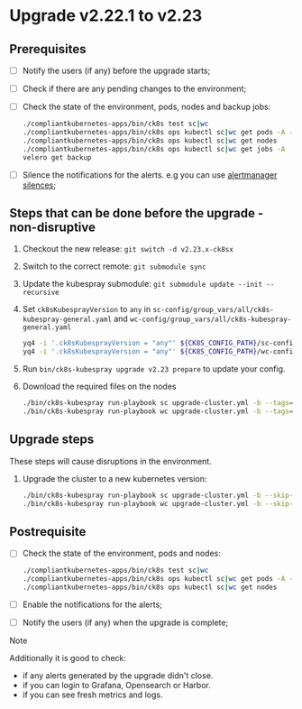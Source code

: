 # Upgrade v2.22.1 to v2.23

## Prerequisites

- [ ] Notify the users (if any) before the upgrade starts;
- [ ] Check if there are any pending changes to the environment;
- [ ] Check the state of the environment, pods, nodes and backup jobs:

    ```bash
    ./compliantkubernetes-apps/bin/ck8s test sc|wc
    ./compliantkubernetes-apps/bin/ck8s ops kubectl sc|wc get pods -A -o custom-columns=NAMESPACE:metadata.namespace,POD:metadata.name,READY-false:status.containerStatuses[*].ready,REASON:status.containerStatuses[*].state.terminated.reason | grep false | grep -v Completed
    ./compliantkubernetes-apps/bin/ck8s ops kubectl sc|wc get nodes
    ./compliantkubernetes-apps/bin/ck8s ops kubectl sc|wc get jobs -A
    velero get backup
    ```

- [ ] Silence the notifications for the alerts. e.g you can use [alertmanager silences](https://prometheus.io/docs/alerting/latest/alertmanager/#silences);

## Steps that can be done before the upgrade - non-disruptive

1. Checkout the new release: `git switch -d v2.23.x-ck8sx`

1. Switch to the correct remote: `git submodule sync`

1. Update the kubespray submodule: `git submodule update --init --recursive`

1. Set `ck8sKubesprayVersion` to `any` in `sc-config/group_vars/all/ck8s-kubespray-general.yaml` and `wc-config/group_vars/all/ck8s-kubespray-general.yaml`

    ```bash
    yq4 -i '.ck8sKubesprayVersion = "any"' ${CK8S_CONFIG_PATH}/sc-config/group_vars/all/ck8s-kubespray-general.yaml
    yq4 -i '.ck8sKubesprayVersion = "any"' ${CK8S_CONFIG_PATH}/wc-config/group_vars/all/ck8s-kubespray-general.yaml
    ```

1. Run `bin/ck8s-kubespray upgrade v2.23 prepare` to update your config.

1. Download the required files on the nodes

    ```bash
    ./bin/ck8s-kubespray run-playbook sc upgrade-cluster.yml -b --tags=download
    ./bin/ck8s-kubespray run-playbook wc upgrade-cluster.yml -b --tags=download
    ```

## Upgrade steps

These steps will cause disruptions in the environment.

1. Upgrade the cluster to a new kubernetes version:

    ```bash
    ./bin/ck8s-kubespray run-playbook sc upgrade-cluster.yml -b --skip-tags=download
    ./bin/ck8s-kubespray run-playbook wc upgrade-cluster.yml -b --skip-tags=download
    ```

## Postrequisite

- [ ] Check the state of the environment, pods and nodes:

    ```bash
    ./compliantkubernetes-apps/bin/ck8s test sc|wc
    ./compliantkubernetes-apps/bin/ck8s ops kubectl sc|wc get pods -A -o custom-columns=NAMESPACE:metadata.namespace,POD:metadata.name,READY-false:status.containerStatuses[*].ready,REASON:status.containerStatuses[*].state.terminated.reason | grep false | grep -v Completed
    ./compliantkubernetes-apps/bin/ck8s ops kubectl sc|wc get nodes
    ```

- [ ] Enable the notifications for the alerts;
- [ ] Notify the users (if any) when the upgrade is complete;

> [!NOTE]
> Additionally it is good to check:
> - if any alerts generated by the upgrade didn't close.
> - if you can login to Grafana, Opensearch or Harbor.
> - if you can see fresh metrics and logs.
